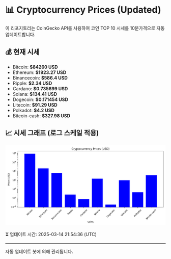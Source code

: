 
# 📊 Cryptocurrency Prices (Updated)

이 리포지토리는 CoinGecko API를 사용하여 코인 TOP 10 시세를 10분가격으로 자동 업데이트합니다.

## 💰 현재 시세
- Bitcoin: **$84260 USD**
- Ethereum: **$1923.27 USD**
- Binancecoin: **$586.4 USD**
- Ripple: **$2.34 USD**
- Cardano: **$0.735699 USD**
- Solana: **$134.41 USD**
- Dogecoin: **$0.171454 USD**
- Litecoin: **$91.29 USD**
- Polkadot: **$4.2 USD**
- Bitcoin-cash: **$327.98 USD**

## 📈 시세 그래프 (로그 스케일 적용)
![Crypto Prices](crypto_prices.png)

⏳ 업데이트 시간: 2025-03-14 21:54:36 (UTC)

---
자동 업데이트 봇에 의해 관리됩니다.
